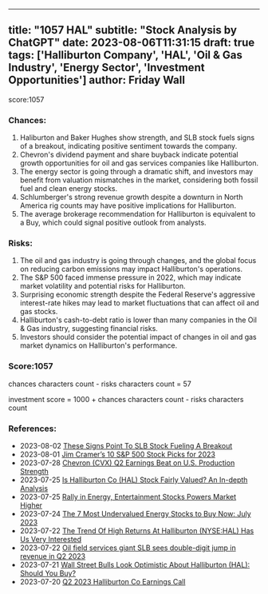 
---
title: "1057 HAL"
subtitle: "Stock Analysis by ChatGPT"
date: 2023-08-06T11:31:15
draft: true
tags: ['Halliburton Company', 'HAL', 'Oil & Gas Industry', 'Energy Sector', 'Investment Opportunities']
author: Friday Wall
---

score:1057
### Chances:
1. Haliburton and Baker Hughes show strength, and SLB stock fuels signs of a breakout, indicating positive sentiment towards the company.
2. Chevron's dividend payment and share buyback indicate potential growth opportunities for oil and gas services companies like Halliburton.
3. The energy sector is going through a dramatic shift, and investors may benefit from valuation mismatches in the market, considering both fossil fuel and clean energy stocks.
4. Schlumberger's strong revenue growth despite a downturn in North America rig counts may have positive implications for Halliburton.
5. The average brokerage recommendation for Halliburton is equivalent to a Buy, which could signal positive outlook from analysts.
### Risks:
1. The oil and gas industry is going through changes, and the global focus on reducing carbon emissions may impact Halliburton's operations.
2. The S&P 500 faced immense pressure in 2022, which may indicate market volatility and potential risks for Halliburton.
3. Surprising economic strength despite the Federal Reserve's aggressive interest-rate hikes may lead to market fluctuations that can affect oil and gas stocks.
4. Halliburton's cash-to-debt ratio is lower than many companies in the Oil & Gas industry, suggesting financial risks.
5. Investors should consider the potential impact of changes in oil and gas market dynamics on Halliburton's performance.
### Score:1057
chances characters count - risks characters count = 57

investment score = 1000 + chances characters count - risks characters count
### References:
- 2023-08-02 [These Signs Point To SLB Stock Fueling A Breakout](https://finance.yahoo.com/m/91e1644a-22c4-3073-b419-d17a20aa2e8b/these-signs-point-to-slb.html?.tsrc=rss)
- 2023-08-01 [Jim Cramer’s 10 S&P 500 Stock Picks for 2023](https://finance.yahoo.com/news/jim-cramer-10-p-500-180047870.html?.tsrc=rss)
- 2023-07-28 [Chevron (CVX) Q2 Earnings Beat on U.S. Production Strength](https://finance.yahoo.com/news/chevron-cvx-q2-earnings-beat-135900131.html?.tsrc=rss)
- 2023-07-25 [Is Halliburton Co (HAL) Stock Fairly Valued? An In-depth Analysis](https://finance.yahoo.com/news/halliburton-co-hal-stock-fairly-233130057.html?.tsrc=rss)
- 2023-07-25 [Rally in Energy, Entertainment Stocks Powers Market Higher](https://finance.yahoo.com/m/3ed767fc-faee-3b88-ba15-abfe234fd4de/rally-in-energy%2C.html?.tsrc=rss)
- 2023-07-24 [The 7 Most Undervalued Energy Stocks to Buy Now: July 2023](https://finance.yahoo.com/news/7-most-undervalued-energy-stocks-113222483.html?.tsrc=rss)
- 2023-07-22 [The Trend Of High Returns At Halliburton (NYSE:HAL) Has Us Very Interested](https://finance.yahoo.com/news/trend-high-returns-halliburton-nyse-110022451.html?.tsrc=rss)
- 2023-07-22 [Oil field services giant SLB sees double-digit jump in revenue in Q2 2023](https://finance.yahoo.com/m/b0b7d7df-1f20-3da5-8aa7-a3a8d042f703/oil-field-services-giant-slb.html?.tsrc=rss)
- 2023-07-21 [Wall Street Bulls Look Optimistic About Halliburton (HAL): Should You Buy?](https://finance.yahoo.com/news/wall-street-bulls-look-optimistic-133006479.html?.tsrc=rss)
- 2023-07-20 [Q2 2023 Halliburton Co Earnings Call](https://finance.yahoo.com/news/q2-2023-halliburton-co-earnings-034044228.html?.tsrc=rss)


                